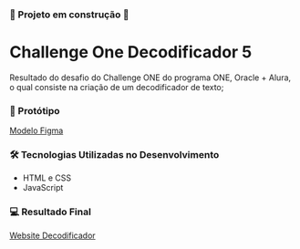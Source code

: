 ### :construction: Projeto em construção :construction:

# Challenge One Decodificador 5
Resultado do desafio do Challenge ONE do programa ONE, Oracle + Alura, o qual consiste na criação de um decodificador de texto;

### :art: Protótipo
[Modelo Figma](https://www.figma.com/file/tvFEYhVfZTjdJ5P24RGV21/Alura-Challenge---Desafio-1---L%C3%B3gica?node-id=16%3A802)

### :hammer_and_wrench: Tecnologias Utilizadas no Desenvolvimento
- HTML e CSS
- JavaScript 

### :computer: Resultado Final  
[Website Decodificador](https://becaalvarez.github.io/challengeonedecodificador5/)
